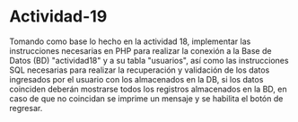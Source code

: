 # Actividad-19
Tomando como base lo hecho en la actividad 18, implementar las instrucciones necesarias en PHP para realizar la conexión a la Base de Datos (BD) "actividad18" y a su tabla "usuarios", así como las instrucciones SQL necesarias para realizar la recuperación y validación de los datos ingresados por el usuario con los almacenados en la DB, si los datos coinciden deberán mostrarse todos los registros almacenados en la BD, en caso de que no coincidan se imprime un mensaje y se habilita el botón de regresar.
